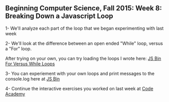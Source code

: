 ## Beginning Computer Science, Fall 2015: Week 8: Breaking Down a Javascript Loop

1- We'll analyze each part of the loop that we began experimenting with last week

2- We'll look at the difference between an open ended "While" loop, versus a "For" loop.

After trying on your own, you can try loading the loops I wrote here:
[JS Bin For Versus While Loops](https://jsbin.com/lebene/edit?js,console)

3- You can experiement with your own loops and print messages to the console.log here at [JS Bin](http://www.jsbin.com)

4- Continue the interactive exercises you worked on last week at [Code Academy](https://www.codecademy.com/courses/javascript-beginner-en-NhsaT/2/1?curriculum_id=502d635ceda910000200293b#!/exercises/0)
